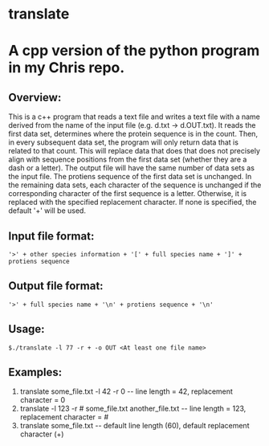 # translate
# A cpp version of the python program in my Chris repo.
## Overview:
This is a c++ program that reads a text file and writes a text file with a name derived from the name of the input file (e.g. d.txt -> d.OUT.txt). It reads the first data set, determines where the protein sequence is in the count. Then, in every subsequent data set,  the program will only return data that is related to that count. This will replace data that does that does not precisely align with sequence positions from the first data set (whether they are a dash or a letter). The output file will have the same number of data sets  as the input file. The protiens sequence of the first data set is unchanged. In the remaining data sets, each character of the sequence is unchanged if the corresponding character of the first sequence is a letter. Otherwise, it is replaced with the specified replacement character. If none is specified, the default '+' will be used.

## Input file format:
    '>' + other species information + '[' + full species name + ']' + protiens sequence

## Output file format:
    '>' + full species name + '\n' + protiens sequence + '\n'

## Usage:
    $./translate -l 77 -r + -o OUT <At least one file name>

## Examples:
1. translate some_file.txt -l 42 -r 0 -- line length = 42, replacement character = 0
1. translate -l 123 -r # some_file.txt another_file.txt -- line length = 123, replacement character = #
1. translate some_file.txt -- default line length (60), default replacement character (+)
